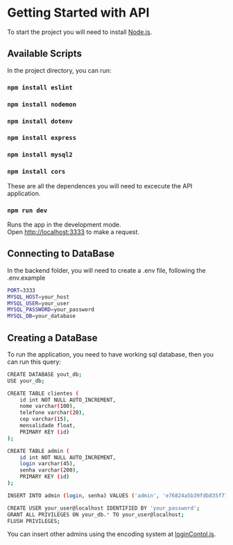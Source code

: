 # Getting Started with API

To start the project you will need to install [Node.js](https://nodejs.org/en).

## Available Scripts

In the project directory, you can run:

### `npm install eslint`
### `npm install nodemon`
### `npm install dotenv`
### `npm install express`
### `npm install mysql2`
### `npm install cors`

These are all the dependences you will need to excecute the API application.

### `npm run dev`

Runs the app in the development mode.\
Open [http://localhost:3333](http://localhost:3333) to make a request.


## Connecting to DataBase

In the backend folder, you will need to create a .env file, following the .env.example

``` bash
PORT=3333
MYSQL_HOST=your_host
MYSQL_USER=your_user
MYSQL_PASSWORD=your_password
MYSQL_DB=your_database
```

## Creating a DataBase

To run the application, you need to have working sql database, then you can run this query:

```bash
CREATE DATABASE yout_db;
USE your_db;

CREATE TABLE clientes (
    id int NOT NULL AUTO_INCREMENT,
    nome varchar(100),
    telefone varchar(20),
    cep varchar(15),
    mensalidade float,
    PRIMARY KEY (id)
);

CREATE TABLE admin (
    id int NOT NULL AUTO_INCREMENT,
    login varchar(45),
    senha varchar(200),
    PRIMARY KEY (id)
);

INSERT INTO admin (login, senha) VALUES ('admin', 'e76824a5b39fdb835f77e34ae044a26f9038f6b03e59353a673a778b519963ad5b4ed471be92d8c7580e76ec88dc0f672dac494ceeb718c4ea8f04fdfb280d6e');

CREATE USER your_user@localhost IDENTIFIED BY 'your_password';
GRANT ALL PRIVILEGES ON your_db.* TO your_user@localhost;
FLUSH PRIVILEGES;
```

You can insert other admins using the encoding system at [loginContol.js](https://github.com/D3T3F/translauraAPI/blob/main/backend/src/control/loginControl.js).
